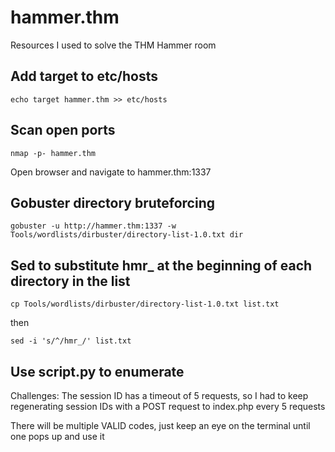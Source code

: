 # hammer.thm
Resources I used to solve the THM Hammer room


## Add target to etc/hosts
```
echo target hammer.thm >> etc/hosts
```

## Scan open ports
`nmap -p- hammer.thm`

Open browser and navigate to hammer.thm:1337

## Gobuster directory bruteforcing
```
gobuster -u http://hammer.thm:1337 -w Tools/wordlists/dirbuster/directory-list-1.0.txt dir
```
## Sed to substitute hmr_ at the beginning of each directory in the list
```
cp Tools/wordlists/dirbuster/directory-list-1.0.txt list.txt
```
then
```
sed -i 's/^/hmr_/' list.txt
```

## Use script.py to enumerate 
Challenges: The session ID has a timeout of 5 requests, so I had to keep regenerating session IDs with a POST request to index.php every 5 requests

There will be multiple VALID codes, just keep an eye on the terminal until one pops up and use it



